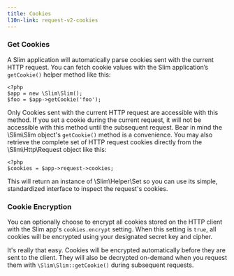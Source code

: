 ```yaml
---
title: Cookies
l10n-link: request-v2-cookies
---
```

### Get Cookies

A Slim application will automatically parse cookies sent with the current HTTP request. You can fetch cookie values
with the Slim application’s `getCookie()` helper method like this:

    <?php
    $app = new \Slim\Slim();
    $foo = $app->getCookie('foo');

Only Cookies sent with the current HTTP request are accessible with this method. If you set a cookie during the
current request, it will not be accessible with this method until the subsequent request. Bear in mind the \Slim\Slim
object's `getCookie()` method is a convenience. You may also retrieve the complete set of HTTP request cookies
directly from the \Slim\Http\Request object like this:

    <?php
    $cookies = $app->request->cookies;

This will return an instance of \Slim\Helper\Set so you can use its simple, standardized interface to inspect the
request's cookies.

### Cookie Encryption

You can optionally choose to encrypt all cookies stored on the HTTP client with the Slim app's `cookies.encrypt`
setting. When this setting is `true`, all cookies will be encrypted using your designated secret key and cipher.

It's really that easy. Cookies will be encrypted automatically before they are sent to the client. They will also
be decrypted on-demand when you request them with `\Slim\Slim::getCookie()` during subsequent requests.
